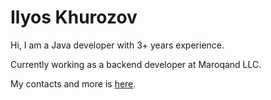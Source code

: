 # Ilyos Khurozov

Hi, I am a Java developer with 3+ years experience.

Currently working as a backend developer at Maroqand LLC.

My contacts and more is [here](https://khurozov.uz).

